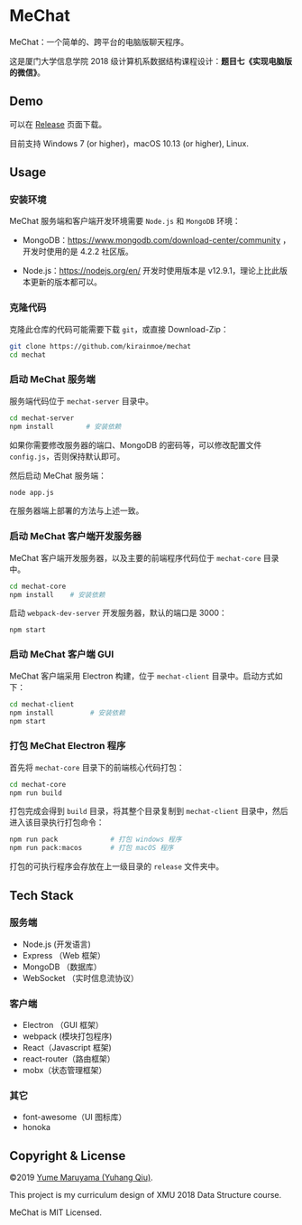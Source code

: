 # MeChat

MeChat：一个简单的、跨平台的电脑版聊天程序。

这是厦门大学信息学院 2018 级计算机系数据结构课程设计：**题目七《实现电脑版的微信》**。

## Demo

可以在 [Release](https://github.com/kirainmoe/mechat/releases) 页面下载。

目前支持 Windows 7 (or higher)，macOS 10.13 (or higher), Linux.

## Usage

### 安装环境

MeChat 服务端和客户端开发环境需要 `Node.js` 和 `MongoDB` 环境：

- MongoDB：https://www.mongodb.com/download-center/community ，开发时使用的是 4.2.2 社区版。

- Node.js：https://nodejs.org/en/ 开发时使用版本是 v12.9.1，理论上比此版本更新的版本都可以。


### 克隆代码

克隆此仓库的代码可能需要下载 `git`，或直接 Download-Zip：

```bash
git clone https://github.com/kirainmoe/mechat
cd mechat
```

### 启动 MeChat 服务端

服务端代码位于 `mechat-server` 目录中。

```bash
cd mechat-server
npm install        # 安装依赖
```

如果你需要修改服务器的端口、MongoDB 的密码等，可以修改配置文件 `config.js`，否则保持默认即可。

然后启动 MeChat 服务端：

```bash
node app.js
```

在服务器端上部署的方法与上述一致。

### 启动 MeChat 客户端开发服务器

MeChat 客户端开发服务器，以及主要的前端程序代码位于 `mechat-core` 目录中。

```bash
cd mechat-core
npm install    # 安装依赖
```

启动 `webpack-dev-server` 开发服务器，默认的端口是 3000：

```
npm start
```

### 启动 MeChat 客户端 GUI

MeChat 客户端采用 Electron 构建，位于 `mechat-client` 目录中。启动方式如下：

```bash
cd mechat-client
npm install         # 安装依赖
npm start
```

### 打包 MeChat Electron 程序

首先将 `mechat-core` 目录下的前端核心代码打包：

```bash
cd mechat-core
npm run build
```

打包完成会得到 `build` 目录，将其整个目录复制到 `mechat-client` 目录中，然后进入该目录执行打包命令：

```bash
npm run pack             # 打包 windows 程序
npm run pack:macos       # 打包 macOS 程序
```

打包的可执行程序会存放在上一级目录的 `release` 文件夹中。

## Tech Stack

### 服务端

- Node.js (开发语言)
- Express （Web 框架）
- MongoDB （数据库）
- WebSocket （实时信息流协议）

### 客户端

- Electron （GUI 框架）
- webpack (模块打包程序)
- React（Javascript 框架)
- react-router（路由框架）
- mobx（状态管理框架）

### 其它

- font-awesome（UI 图标库）
- honoka


## Copyright & License

&copy;2019 [Yume Maruyama (Yuhang Qiu)](https://github.com/kirainmoe).

This project is my curriculum design of XMU 2018 Data Structure course.

MeChat is MIT Licensed.
